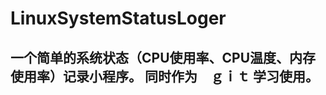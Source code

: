 # LinuxSystemStatusLoger

一个简单的系统状态（CPU使用率、CPU温度、内存使用率）记录小程序。
同时作为　ｇｉｔ 学习使用。
----------------------
